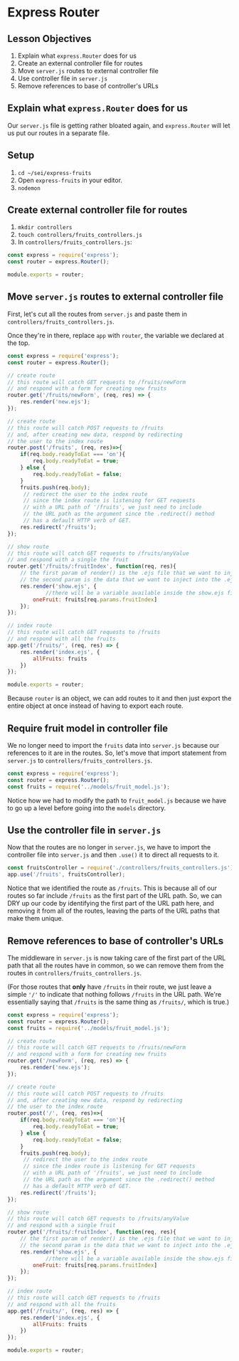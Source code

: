 # Express Router

## Lesson Objectives

1. Explain what `express.Router` does for us
1. Create an external controller file for routes
1. Move `server.js` routes to external controller file
1. Use controller file in `server.js`
1. Remove references to base of controller's URLs

## Explain what `express.Router` does for us

Our `server.js` file is getting rather bloated again, and `express.Router` will let us put our routes in a separate file.

## Setup

1. `cd ~/sei/express-fruits`
2. Open `express-fruits` in your editor.
3. `nodemon`

## Create external controller file for routes

1. `mkdir controllers`
2. `touch controllers/fruits_controllers.js`
3. In `controllers/fruits_controllers.js`:

```javascript
const express = require('express');
const router = express.Router();

module.exports = router;
```

## Move `server.js` routes to external controller file

First, let's cut all the routes from `server.js` and paste them in `controllers/fruits_controllers.js`.

Once they're in there, replace `app` with `router`, the variable we declared at the top.

```js
const express = require('express');
const router = express.Router();

// create route
// this route will catch GET requests to /fruits/newForm
// and respond with a form for creating new fruits
router.get('/fruits/newForm', (req, res) => {
    res.render('new.ejs');
});

// create route
// this route will catch POST requests to /fruits
// and, after creating new data, respond by redirecting
// the user to the index route
router.post('/fruits', (req, res)=>{
    if(req.body.readyToEat === 'on'){
        req.body.readyToEat = true;
    } else {
        req.body.readyToEat = false;
    }
    fruits.push(req.body);
     // redirect the user to the index route
     // since the index route is listening for GET requests
     // with a URL path of '/fruits', we just need to include
     // the URL path as the argument since the .redirect() method
     // has a default HTTP verb of GET.
    res.redirect('/fruits');
});

// show route
// this route will catch GET requests to /fruits/anyValue
// and respond with a single the fruit
router.get('/fruits/:fruitIndex', function(req, res){
    // the first param of render() is the .ejs file that we want to inject data into
    // the second param is the data that we want to inject into the .ejs file (it must be an object)
    res.render('show.ejs', {
            //there will be a variable available inside the show.ejs file called oneFruit, and its value is fruits[req.params.fruitIndex]
        oneFruit: fruits[req.params.fruitIndex]
    });
});

// index route
// this route will catch GET requests to /fruits
// and respond with all the fruits
app.get('/fruits/', (req, res) => {
    res.render('index.ejs', {
        allFruits: fruits
    })
});

module.exports = router;
```

Because `router` is an object, we can add routes to it and then just export the entire object at once instead of having to export each route.


## Require fruit model in controller file

We no longer need to import the `fruits` data into `server.js` because our references to it are in the routes. So, let's move that import statement from `server.js` to `controllers/fruits_controllers.js`.

```js
const express = require('express');
const router = express.Router();
const fruits = require('../models/fruit_model.js');
```

Notice how we had to modify the path to `fruit_model.js` because we have to go up a level before going into the `models` directory.


## Use the controller file in `server.js`

Now that the routes are no longer in `server.js`, we have to import the controller file into `server.js` and then `.use()` it to direct all requests to it.

```js
const fruitsController = require('./controllers/fruits_controllers.js');
app.use('/fruits', fruitsController);
```

Notice that we identified the route as `/fruits`. This is because all of our routes so far include `/fruits` as the first part of the URL path. So, we can DRY up our code by identifying the first part of the URL path here, and removing it from all of the routes, leaving the parts of the URL paths that make them unique.

## Remove references to base of controller's URLs

The middleware in `server.js` is now taking care of the first part of the URL path that all the routes have in common, so we can remove them from the routes in `controllers/fruits_controllers.js`.

(For those routes that **only** have `/fruits` in their route, we just leave a simple `'/'` to indicate that nothing follows `/fruits` in the URL path. We're essentially saying that `/fruits` is the same thing as `/fruits/`, which is true.)

```js
const express = require('express');
const router = express.Router();
const fruits = require('../models/fruit_model.js');

// create route
// this route will catch GET requests to /fruits/newForm
// and respond with a form for creating new fruits
router.get('/newForm', (req, res) => {
    res.render('new.ejs');
});

// create route
// this route will catch POST requests to /fruits
// and, after creating new data, respond by redirecting
// the user to the index route
router.post('/', (req, res)=>{
    if(req.body.readyToEat === 'on'){
        req.body.readyToEat = true;
    } else {
        req.body.readyToEat = false;
    }
    fruits.push(req.body);
     // redirect the user to the index route
     // since the index route is listening for GET requests
     // with a URL path of '/fruits', we just need to include
     // the URL path as the argument since the .redirect() method
     // has a default HTTP verb of GET.
    res.redirect('/fruits');
});

// show route
// this route will catch GET requests to /fruits/anyValue
// and respond with a single fruit
router.get('/fruits/:fruitIndex', function(req, res){
    // the first param of render() is the .ejs file that we want to inject data into
    // the second param is the data that we want to inject into the .ejs file (it must be an object)
    res.render('show.ejs', {
            //there will be a variable available inside the show.ejs file called oneFruit, and its value is fruits[req.params.fruitIndex]
        oneFruit: fruits[req.params.fruitIndex]
    });
});

// index route
// this route will catch GET requests to /fruits
// and respond with all the fruits
app.get('/fruits/', (req, res) => {
    res.render('index.ejs', {
        allFruits: fruits
    })
});

module.exports = router;
```
